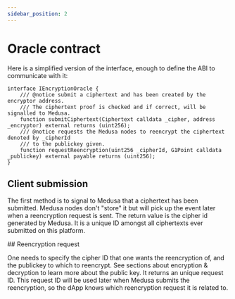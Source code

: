 ```yaml
---
sidebar_position: 2
---
```


# Oracle contract

Here is a simplified version of the interface, enough to define the ABI to communicate with it:

```solidity
interface IEncryptionOracle {
    /// @notice submit a ciphertext and has been created by the encryptor address.
    /// The ciphertext proof is checked and if correct, will be signalled to Medusa.
    function submitCiphertext(Ciphertext calldata _cipher, address _encryptor) external returns (uint256);
    /// @notice requests the Medusa nodes to reencrypt the ciphertext denoted by _cipherId
    /// to the publickey given.
    function requestReencryption(uint256 _cipherId, G1Point calldata _publickey) external payable returns (uint256);
}
```

## Client submission

The first method is to signal to Medusa that a ciphertext
has been submitted. Medusa nodes don't "store" it but will pick up the event later when a reencryption request is sent. The return value is the cipher id generated by Medusa. It is a unique ID amongst all ciphertexts ever submitted 
on this platform.

## Reencryption request

One needs to specify the cipher ID that one wants the 
reencryption of, and the publickey to which to reencrypt. See sections about encryption & decryption to learn more about the public key. It returns an unique 
request ID. This request ID will be used later when Medusa submits the reencryption, so the dApp knows which reencryption request it is related to.

